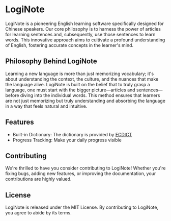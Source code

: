 # LogiNote

LogiNote is a pioneering English learning software specifically designed for Chinese speakers.
Our core philosophy is to harness the power of articles for learning sentences and, subsequently, use those sentences to learn words.
This innovative approach aims to cultivate a profound understanding of English, fostering accurate concepts in the learner's mind.

## Philosophy Behind LogiNote

Learning a new language is more than just memorizing vocabulary;
it's about understanding the context, the culture, and the nuances that make the language alive.
LogiNote is built on the belief that to truly grasp a language, one must start with the bigger picture—articles
and sentences—before diving into the individual words.
This method ensures that learners are not just memorizing but truly understanding and absorbing the language in a way that feels natural and intuitive.

## Features

- Built-in Dictionary: The dictionary is provided by [ECDICT](https://github.com/skywind3000/ECDICT)
- Progress Tracking: Make your daily progress visible

## Contributing

We're thrilled to have you consider contributing to LogiNote! Whether you're fixing bugs, adding new features,
or improving the documentation, your contributions are highly valued.

## License

LogiNote is released under the MIT License.
By contributing to LogiNote, you agree to abide by its terms.
